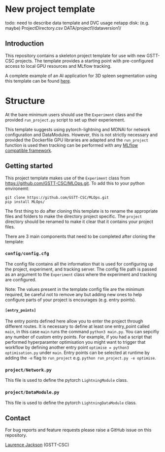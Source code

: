 # New project template
todo:
need to describe data template and DVC usage
netapp disk: (e.g. maybe)
    ProjectDirectory.csv
    DATA/project1/dataversion1/

## Introduction
This repository contains a skeleton project template for use with new GSTT-CSC projects. The template provides a starting point with pre-configured access to local GPU resources and MLflow tracking.

A complete example of an AI application for 3D spleen segmentation using this template can be found [here](https://github.com/GSTT-CSC/MLOps_test_project.git).

# Structure
At the bare minimum users should use the `Experiment` class and the provided `run_project.py` script to set up their experiement.

This template suggests using pytorch-lightning and MONAI for network configuration and DataModules. 
However, this is not strictly necessary and provided the Dockerfile GPU libraries are adapted and the `run_project` function is used then tracking can be performed with any [MLflow compatible framework](https://mlflow.org/docs/latest/tracking.html#automatic-logging).

## Getting started
This project template makes use of the `Experiment` class from https://github.com/GSTT-CSC/MLOps.git. To add this to your python environemt:

```shell
git clone https://github.com/GSTT-CSC/MLOps.git
pip install MLOps/
```

The first thing to do after cloning this template is to rename the appropriate files and folders to make the directory project specific. 
The `project` directory should be renamed to make it clear that it contains your project files. 

There are 3 main components that need to be completed after cloning the template:

### `config/config.cfg`
The config file contains all the information that is used for configuring up the project, experiment, and tracking server. 
The config file path is passed as an argument to the `Experiment` class where the experiment and tracking are configured. 

Note: The values present in the template config file are the minimum required, be careful not to remove any but adding new ones to help configure parts of your project is encourages (e.g. entry points).

#### `[entry_points]`
The entry points defined here allow you to enter the project through different routes. It is necessary to define at least one entry_point called `main`, in this case `main` runs the command `python3 main.py`. 
You can sepcifiy any number of custom entry points. For example, if you had a script that performed hyperparamter optimisation you might want to trigger that workflow by defining another entry point `optimise = python3 optimisation.py`
under `main`. Entry points can be selected at runtime by adding the `-e` flag to `run_project` e.g. `python run_project.py -e optimise`.


### `project/Network.py`
This file is used to define the pytorch `LightningModule` class.

### `project/DataModule.py`
This file is used to define the pytorch `LightningDataModule` class.

## Contact
For bug reports and feature requests please raise a GitHub issue on this repository.

[Laurence Jackson](https://github.com/laurencejackson) (GSTT-CSC) 

